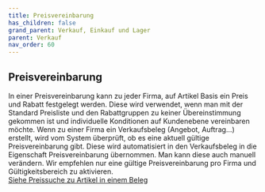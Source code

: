 ```yaml
---
title: Preisvereinbarung
has_children: false
grand_parent: Verkauf, Einkauf und Lager
parent: Verkauf
nav_order: 60
---
```

## Preisvereinbarung

In einer Preisvereinbarung kann zu jeder Firma, auf Artikel Basis ein Preis und Rabatt festgelegt werden. Diese wird verwendet, wenn man mit der Standard Preisliste und den Rabattgruppen zu keiner Übereinstimmung gekommen ist und individuelle Konditionen auf Kundenebene vereinbaren möchte. Wenn zu einer Firma ein Verkaufsbeleg (Angebot, Auftrag…) erstellt, wird vom System überprüft, ob es eine aktuell gültige Preisvereinbarung gibt. Diese wird automatisiert in den Verkaufsbeleg in die Eigenschaft Preisvereinbarung übernommen. Man kann diese auch manuell verändern. Wir empfehlen nur eine gültige Preisvereinbarung pro Firma und Gültigkeitsbereich zu aktivieren.  
[Siehe Preissuche zu Artikel in einem Beleg](SiehePreissuchezuArtikelineinemBeleg)<!-- TODO -->
